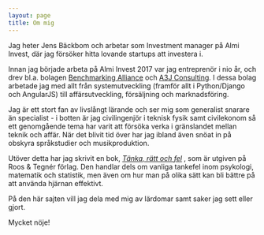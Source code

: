 ```yaml
---
layout: page
title: Om mig
---
```


Jag heter Jens Bäckbom och arbetar som Investment manager på Almi Invest, där jag försöker hitta lovande startups
att investera i.

Innan jag började arbeta på Almi Invest 2017 var jag entreprenör i nio år, och drev bl.a. bolagen [Benchmarking Alliance](http://www.benchmarkingalliance.com) och [A3J Consulting](http://www.a3j.se). I dessa bolag arbetade jag med allt från systemutveckling (framför allt i Python/Django och AngularJS) till affärsutveckling, försäljning och marknadsföring.

Jag är ett stort fan av livslångt lärande och ser mig som generalist snarare än specialist - i botten är jag civilingenjör i teknisk fysik samt civilekonom så ett genomgående tema har varit att försöka verka i gränslandet mellan teknik och affär. När det blivit tid över har jag ibland även snöat in på obskyra språkstudier och musikproduktion.

Utöver detta har jag skrivit en bok, *[Tänka, rätt och fel](https://www.adlibris.com/se/bok/tanka-ratt-fel-hur-du-undviker-vanliga-tankefel-och-anvander-hjarnan-battre-9789187905599)* , som är utgiven på Roos &amp; Tegnér förlag. Den handlar dels om vanliga tankefel inom psykologi, matematik och statistik, men även om hur man på olika sätt kan bli bättre på att använda hjärnan effektivt.

På den här sajten vill jag dela med mig av lärdomar samt saker jag sett eller gjort.

Mycket nöje!
